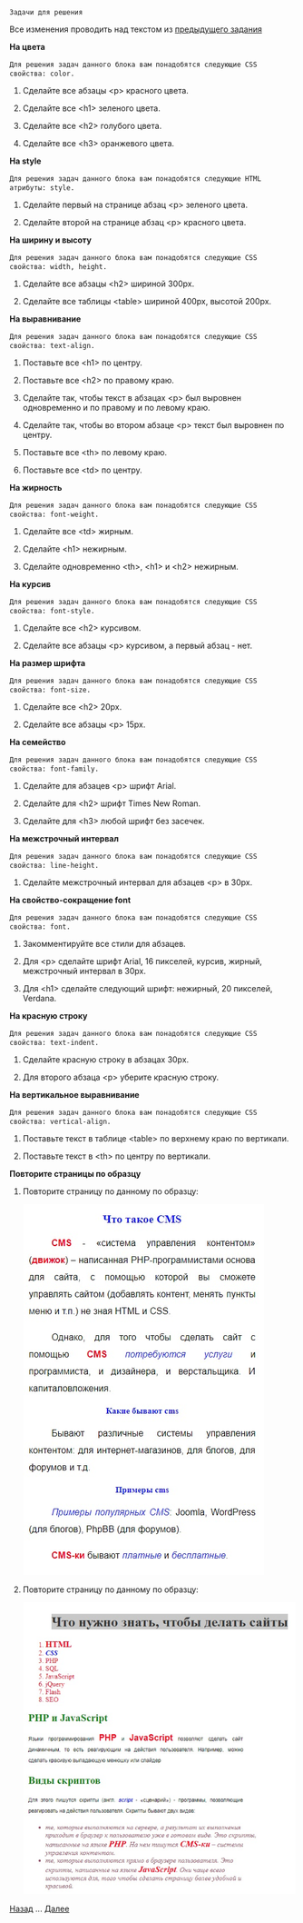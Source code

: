     Задачи для решения
    
Все изменения проводить над текстом из [предыдущего задания](https://github.com/KinShish/learning_task_1/tree/master/4)

**На цвета**

    Для решения задач данного блока вам понадобятся следующие CSS свойства: color.
 
1. Сделайте все абзацы \<p> красного цвета.

2. Сделайте все \<h1> зеленого цвета.

3. Сделайте все \<h2> голубого цвета.

4. Сделайте все \<h3> оранжевого цвета.

**На style**

    Для решения задач данного блока вам понадобятся следующие HTML атрибуты: style.
 
1. Сделайте первый на странице абзац \<p> зеленого цвета.

2. Сделайте второй на странице абзац \<p> красного цвета.

**На ширину и высоту**

    Для решения задач данного блока вам понадобятся следующие CSS свойства: width, height.

1. Сделайте все абзацы \<h2> шириной 300px.

2. Сделайте все таблицы \<table> шириной 400px, высотой 200px.

**На выравнивание**

    Для решения задач данного блока вам понадобятся следующие CSS свойства: text-align.
 
1. Поставьте все \<h1> по центру.

2. Поставьте все \<h2> по правому краю.

3. Сделайте так, чтобы текст в абзацах \<p> был выровнен одновременно и по правому и по левому краю.

4. Сделайте так, чтобы во втором абзаце \<p> текст был выровнен по центру.

5. Поставьте все \<th> по левому краю.

6. Поставьте все \<td> по центру.

**На жирность**

    Для решения задач данного блока вам понадобятся следующие CSS свойства: font-weight.
 
1. Сделайте все \<td> жирным.

2. Сделайте \<h1> нежирным.

3. Сделайте одновременно \<th>, \<h1> и \<h2> нежирным.

**На курсив**

    Для решения задач данного блока вам понадобятся следующие CSS свойства: font-style.
 
1. Сделайте все \<h2> курсивом.

2. Сделайте все абзацы \<p> курсивом, а первый абзац - нет.

**На размер шрифта**

    Для решения задач данного блока вам понадобятся следующие CSS свойства: font-size.
1. Сделайте все \<h2> 20px.

2. Сделайте все абзацы \<p> 15px.

**На семейство**

    Для решения задач данного блока вам понадобятся следующие CSS свойства: font-family.
 
1. Сделайте для абзацев \<p> шрифт Arial.

2. Сделайте для \<h2> шрифт Times New Roman.

3. Сделайте для \<h3> любой шрифт без засечек.

**На межстрочный интервал**

    Для решения задач данного блока вам понадобятся следующие CSS свойства: line-height.
 
1. Сделайте межстрочный интервал для абзацев \<p> в 30px.

**На свойство-сокращение font**

    Для решения задач данного блока вам понадобятся следующие CSS свойства: font.
 
1. Закомментируйте все стили для абзацев.

2. Для \<p> сделайте шрифт Arial, 16 пикселей, курсив, жирный, межстрочный интервал в 30px.

3. Для \<h1> сделайте следующий шрифт: нежирный, 20 пикселей, Verdana.

**На красную строку**

    Для решения задач данного блока вам понадобятся следующие CSS свойства: text-indent.

1. Сделайте красную строку в абзацах 30px.

2. Для второго абзаца \<p> уберите красную строку.

**На вертикальное выравнивание**

    Для решения задач данного блока вам понадобятся следующие CSS свойства: vertical-align.
 
1. Поставьте текст в таблице \<table> по верхнему краю по вертикали.

2. Поставьте текст в \<th> по центру по вертикали.

**Повторите страницы по образцу**
 
1. Повторите страницу по данному по образцу:

   ![Повторите страницу по данному по образцу](img/2.jpg)

2. Повторите страницу по данному по образцу:

   ![Повторите страницу по данному по образцу](img/3.jpg)        
   
[Назад](https://github.com/KinShish/learning_task_1/tree/master/4) ... [Далее](https://github.com/KinShish/learning_task_1/tree/master/6)